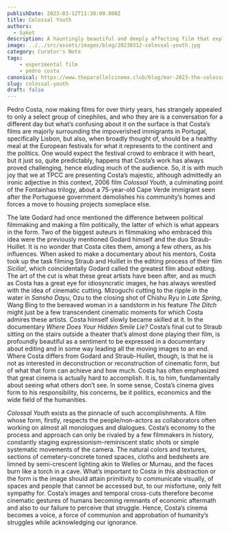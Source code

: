 ```yaml
---
publishDate: 2023-03-12T11:30:00.000Z
title: Colossal Youth
authors:
  - Saket
description: A hauntingly beautiful and deeply affecting film that explores themes of displacement, aging, and the struggle for meaning in a rapidly changing world.
image: ../../src/assets/images/blog/20230312-colossal-youth.jpg
category: Curator's Note
tags:
    - experimental film
    - pedro costa
canonical: https://www.theparallelcinema.club/blog/mar-2023-the-colossal-youth
slug: colossal-youth
draft: false
---
```


Pedro Costa, now making films for over thirty years, has strangely appealed to only a select group of cinephiles, and who they are is a conversation for a different day but what’s confusing about it on the surface is that Costa’s films are majorly surrounding the impoverished immigrants in Portugal, specifically Lisbon, but also, when broadly thought of, should be a healthy meal at the European festivals for what it represents to the continent and the politics. One would expect the festival crowd to embrace it with heart, but it just so, quite predictably, happens that Costa’s work has always proved challenging, hence eluding much of the audience. So, it is with much joy that we at TPCC are presenting Costa’s majestic, although admittedly an ironic adjective in this context, 2006 film *Colossal Youth*, a culminating point of the Fontainhas trilogy, about a 75-year-old Cape Verde immigrant seen after the Portuguese government demolishes his community’s homes and forces a move to housing projects someplace else.

The late Godard had once mentioned the difference between political filmmaking and making a film politically, the latter of which is what appears in the form. Two of the biggest auteurs in filmmaking who embraced this idea were the previously mentioned Godard himself and the duo Straub-Huillet. It is no wonder that Costa cites them, among a few others, as his influences. When asked to make a documentary about his mentors, Costa took up the task filming Straub and Huillet in the editing process of their film *Sicilia!*, which coincidentally Godard called the greatest film about editing. The art of the cut is what these great artists have been after, and as much as Costa has a great eye for idiosyncratic images, he has always wrestled with the idea of cinematic cutting. Mizoguchi cutting to the ripple in the water in *Sansho Dayu*, Ozu to the closing shot of Chishu Ryu in *Late Spring*, Wang Bing to the bereaved woman in a sandstorm in his feature *The Ditch* might just be a few transcendent cinematic moments for which Costa admires these artists. Costa himself slowly became skilled at it. In the documentary *Where Does Your Hidden Smile Lie?* Costa’s final cut to Straub sitting on the stairs outside a theater that’s almost done playing their film, is profoundly beautiful as a sentiment to be expressed in a documentary about editing and in some way leading all the moving images to an end. Where Costa differs from Godard and Straub-Huillet, though, is that he is not as interested in deconstruction or reconstruction of cinematic form, but of what that form can achieve and how much. Costa has often emphasized that great cinema is actually hard to accomplish. It is, to him, fundamentally about seeing what others don’t see. In some sense, Costa’s cinema gives form to his responsibility, his concerns, be it politics, economics and the wide field of the humanities.

*Colossal Youth* exists as the pinnacle of such accomplishments. A film whose form, firstly, respects the people/non-actors as collaborators often working on almost all monologues and dialogues. Costa’s economy to the process and approach can only be rivaled by a few filmmakers in history, constantly staging expressionism-reminiscent static shots or simple systematic movements of the camera. The natural colors and textures, sections of cemetery-concrete toned spaces, cloths and bedsheets are limned by semi-crescent lighting akin to Welles or Murnau, and the faces burn like a torch in a cave. What’s important to Costa in this abstraction or the form is the image should attain primitivity to communicate visually, of spaces and people that cannot be accessed but, to our misfortune, only felt sympathy for. Costa’s images and temporal cross-cuts therefore become cinematic gestures of humans becoming remnants of economic aftermath and also to our failure to perceive that struggle. Hence, Costa’s cinema becomes a voice, a force of communion and approbation of humanity’s struggles while acknowledging our ignorance.
